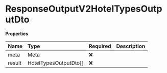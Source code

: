 # ResponseOutputV2HotelTypesOutputDto

**Properties**

| Name   | Type                  | Required | Description |
| :----- | :-------------------- | :------- | :---------- |
| meta   | Meta                  | ❌       |             |
| result | HotelTypesOutputDto[] | ❌       |             |

<!-- This file was generated by liblab | https://liblab.com/ -->
